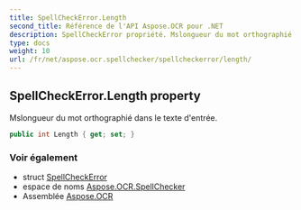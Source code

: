 ```yaml
---
title: SpellCheckError.Length
second_title: Référence de l'API Aspose.OCR pour .NET
description: SpellCheckError propriété. Mslongueur du mot orthographié dans le texte dentrée.
type: docs
weight: 10
url: /fr/net/aspose.ocr.spellchecker/spellcheckerror/length/
---
```

## SpellCheckError.Length property

Mslongueur du mot orthographié dans le texte d'entrée.

```csharp
public int Length { get; set; }
```

### Voir également

* struct [SpellCheckError](../)
* espace de noms [Aspose.OCR.SpellChecker](../../spellcheckerror/)
* Assemblée [Aspose.OCR](../../../)


